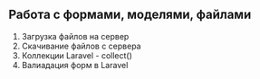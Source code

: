 ## Работа с формами, моделями, файлами 
1. Загрузка файлов на сервер
2. Скачивание файлов с сервера
3. Коллекции Laravel - collect()
4. Валиадация форм в Laravel
